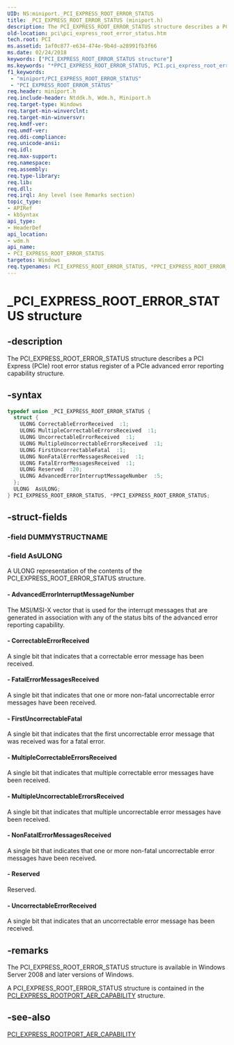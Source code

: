 ```yaml
---
UID: NS:miniport._PCI_EXPRESS_ROOT_ERROR_STATUS
title: _PCI_EXPRESS_ROOT_ERROR_STATUS (miniport.h)
description: The PCI_EXPRESS_ROOT_ERROR_STATUS structure describes a PCI Express (PCIe) root error status register of a PCIe advanced error reporting capability structure.
old-location: pci\pci_express_root_error_status.htm
tech.root: PCI
ms.assetid: 1af0c877-e634-474e-9b4d-a28991fb3f66
ms.date: 02/24/2018
keywords: ["PCI_EXPRESS_ROOT_ERROR_STATUS structure"]
ms.keywords: "*PPCI_EXPRESS_ROOT_ERROR_STATUS, PCI.pci_express_root_error_status, PCI_EXPRESS_ROOT_ERROR_STATUS, PCI_EXPRESS_ROOT_ERROR_STATUS union [Buses], PPCI_EXPRESS_ROOT_ERROR_STATUS, PPCI_EXPRESS_ROOT_ERROR_STATUS union pointer [Buses], _PCI_EXPRESS_ROOT_ERROR_STATUS, pci_struct_8b730780-dc4a-4873-8efd-fb6df47f7c8f.xml, wdm/PCI_EXPRESS_ROOT_ERROR_STATUS, wdm/PPCI_EXPRESS_ROOT_ERROR_STATUS"
f1_keywords:
 - "miniport/PCI_EXPRESS_ROOT_ERROR_STATUS"
 - "PCI_EXPRESS_ROOT_ERROR_STATUS"
req.header: miniport.h
req.include-header: Ntddk.h, Wdm.h, Miniport.h
req.target-type: Windows
req.target-min-winverclnt:
req.target-min-winversvr:
req.kmdf-ver:
req.umdf-ver:
req.ddi-compliance:
req.unicode-ansi:
req.idl:
req.max-support:
req.namespace:
req.assembly:
req.type-library:
req.lib:
req.dll:
req.irql: Any level (see Remarks section)
topic_type:
- APIRef
- kbSyntax
api_type:
- HeaderDef
api_location:
- wdm.h
api_name:
- PCI_EXPRESS_ROOT_ERROR_STATUS
targetos: Windows
req.typenames: PCI_EXPRESS_ROOT_ERROR_STATUS, *PPCI_EXPRESS_ROOT_ERROR_STATUS
---
```


# _PCI_EXPRESS_ROOT_ERROR_STATUS structure


## -description


The PCI_EXPRESS_ROOT_ERROR_STATUS structure describes a PCI Express (PCIe) root error status register of a PCIe advanced error reporting capability structure.


## -syntax


```cpp
typedef union _PCI_EXPRESS_ROOT_ERROR_STATUS {
  struct {
    ULONG CorrectableErrorReceived  :1;
    ULONG MultipleCorrectableErrorsReceived  :1;
    ULONG UncorrectableErrorReceived  :1;
    ULONG MultipleUncorrectableErrorsReceived  :1;
    ULONG FirstUncorrectableFatal  :1;
    ULONG NonFatalErrorMessagesReceived  :1;
    ULONG FatalErrorMessagesReceived  :1;
    ULONG Reserved  :20;
    ULONG AdvancedErrorInterruptMessageNumber  :5;
  };
  ULONG  AsULONG;
} PCI_EXPRESS_ROOT_ERROR_STATUS, *PPCI_EXPRESS_ROOT_ERROR_STATUS;
```


## -struct-fields




### -field DUMMYSTRUCTNAME




### -field AsULONG

A ULONG representation of the contents of the PCI_EXPRESS_ROOT_ERROR_STATUS structure.


#### - AdvancedErrorInterruptMessageNumber

The MSI/MSI-X vector that is used for the interrupt messages that are generated in association with any of the status bits of the advanced error reporting capability.


#### - CorrectableErrorReceived

A single bit that indicates that a correctable error message has been received.


#### - FatalErrorMessagesReceived

A single bit that indicates that one or more non-fatal uncorrectable error messages have been received.


#### - FirstUncorrectableFatal

A single bit that indicates that the first uncorrectable error message that was received was for a fatal error.


#### - MultipleCorrectableErrorsReceived

A single bit that indicates that multiple correctable error messages have been received.


#### - MultipleUncorrectableErrorsReceived

A single bit that indicates that multiple uncorrectable error messages have been received.


#### - NonFatalErrorMessagesReceived

A single bit that indicates that one or more non-fatal uncorrectable error messages have been received.


#### - Reserved

Reserved.


#### - UncorrectableErrorReceived

A single bit that indicates that an uncorrectable error message has been received.


## -remarks



The PCI_EXPRESS_ROOT_ERROR_STATUS structure is available in Windows Server 2008 and later versions of Windows.

A PCI_EXPRESS_ROOT_ERROR_STATUS structure is contained in the <a href="https://docs.microsoft.com/windows-hardware/drivers/ddi/wdm/ns-wdm-_pci_express_rootport_aer_capability">PCI_EXPRESS_ROOTPORT_AER_CAPABILITY</a> structure.




## -see-also

<a href="https://docs.microsoft.com/windows-hardware/drivers/ddi/wdm/ns-wdm-_pci_express_rootport_aer_capability">PCI_EXPRESS_ROOTPORT_AER_CAPABILITY</a>



 

 


